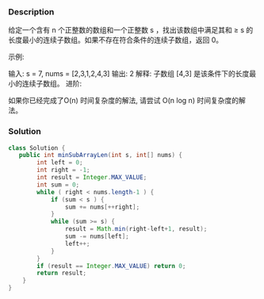 ### Description
给定一个含有 n 个正整数的数组和一个正整数 s ，找出该数组中满足其和 ≥ s 的长度最小的连续子数组。如果不存在符合条件的连续子数组，返回 0。

示例: 

输入: s = 7, nums = [2,3,1,2,4,3]
输出: 2
解释: 子数组 [4,3] 是该条件下的长度最小的连续子数组。
进阶:

如果你已经完成了O(n) 时间复杂度的解法, 请尝试 O(n log n) 时间复杂度的解法。


### Solution
```java
class Solution {
   public int minSubArrayLen(int s, int[] nums) {
        int left = 0;
        int right = -1;
        int result = Integer.MAX_VALUE;
        int sum = 0;
        while ( right < nums.length-1 ) {
            if (sum < s ) {
                sum += nums[++right];
            }
            while (sum >= s) {
                result = Math.min(right-left+1, result);
                sum -= nums[left];
                left++;
            }
        }
        if (result == Integer.MAX_VALUE) return 0;
        return result;
    }
}
```